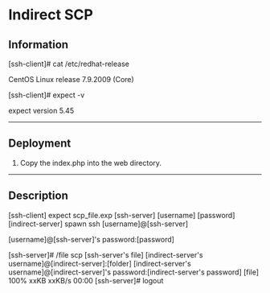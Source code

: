 # Indirect SCP

## Information

[ssh-client]#  cat /etc/redhat-release

CentOS Linux release 7.9.2009 (Core)

[ssh-client]#  expect -v

expect version 5.45

---

## Deployment
1. Copy the index.php into the web directory.

---
## Description
[ssh-client] expect scp_file.exp [ssh-server] [username] [password] [indirect-server] 
spawn ssh [username]@[ssh-server] 

[username]@[ssh-server]'s password:[password]

[ssh-server]# /file scp [ssh-server's file] [indirect-server's username]@[indirect-server]:[folder] 
[indirect-server's username]@[indirect-server]'s password:[indirect-server's password]
[file]                                    100%   xxKB  xxKB/s   00:00
[ssh-server]# logout
